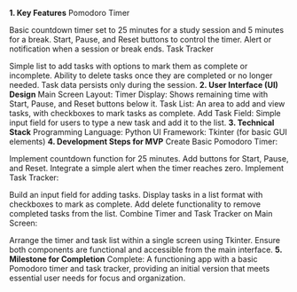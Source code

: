 **1. Key Features**
Pomodoro Timer

Basic countdown timer set to 25 minutes for a study session and 5 minutes for a break.
Start, Pause, and Reset buttons to control the timer.
Alert or notification when a session or break ends.
Task Tracker

Simple list to add tasks with options to mark them as complete or incomplete.
Ability to delete tasks once they are completed or no longer needed.
Task data persists only during the session.
**2. User Interface (UI) Design**
Main Screen Layout:
Timer Display: Shows remaining time with Start, Pause, and Reset buttons below it.
Task List: An area to add and view tasks, with checkboxes to mark tasks as complete.
Add Task Field: Simple input field for users to type a new task and add it to the list.
**3. Technical Stack**
Programming Language: Python
UI Framework: Tkinter (for basic GUI elements)
**4. Development Steps for MVP**
Create Basic Pomodoro Timer:

Implement countdown function for 25 minutes.
Add buttons for Start, Pause, and Reset.
Integrate a simple alert when the timer reaches zero.
Implement Task Tracker:

Build an input field for adding tasks.
Display tasks in a list format with checkboxes to mark as complete.
Add delete functionality to remove completed tasks from the list.
Combine Timer and Task Tracker on Main Screen:

Arrange the timer and task list within a single screen using Tkinter.
Ensure both components are functional and accessible from the main interface.
**5. Milestone for Completion**
Complete: A functioning app with a basic Pomodoro timer and task tracker, providing an initial version that meets essential user needs for focus and organization.
